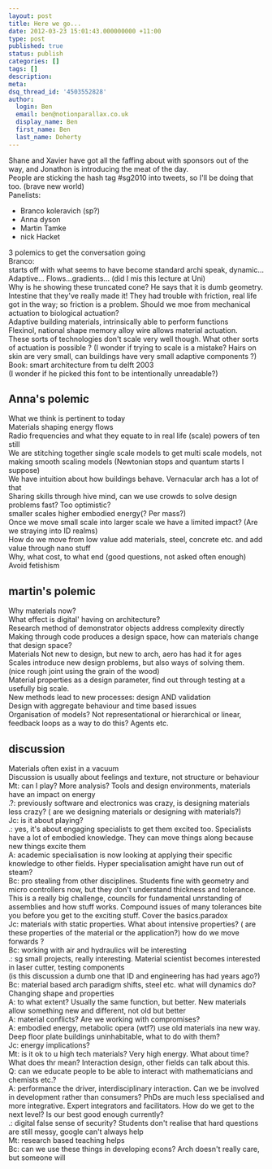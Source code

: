 ```yaml
---
layout: post
title: Here we go...
date: 2012-03-23 15:01:43.000000000 +11:00
type: post
published: true
status: publish
categories: []
tags: []
description:
meta:
dsq_thread_id: '4503552828'
author:
  login: Ben
  email: ben@notionparallax.co.uk
  display_name: Ben
  first_name: Ben
  last_name: Doherty
---
```

<p>Shane and Xavier have got all the faffing about with sponsors out of the way, and Jonathon is introducing the meat of the day.<br />
People are sticking the hash tag #sg2010 into tweets, so I'll be doing that too. (brave new world)<!--more--><br />
Panelists:</p>
<ul>
<li>Branco koleravich (sp?)</li>
<li>Anna dyson</li>
<li>Martin Tamke</li>
<li>nick Hacket</li>
</ul>
<p>3 polemics to get the conversation going<br />
Branco:<br />
starts off with what seems to have become standard archi speak, dynamic... Adaptive... Flows...gradients... (did I mis this lecture at Uni)<br />
Why is he showing these truncated cone? He says that it is dumb geometry. Intestine that they've really made it! They had trouble with friction, real life got in the way; so friction is a problem. Should we moe from mechanical actuation to biological actuation?<br />
Adaptive building materials, intrinsically able to perform functions<br />
Flexinol, national shape memory alloy wire allows material actuation.<br />
These sorts of technologies don't scale very well though. What other sorts of actuation is possible ? (I wonder if trying to scale is a mistake? Hairs on skin are very small, can buildings have very small adaptive components ?)<br />
Book: smart architecture from tu delft 2003<br />
(I wonder if he picked this font to be intentionally unreadable?)</p>
<h2>Anna's polemic</h2>
<p>What we think is pertinent to today<br />
Materials shaping energy flows<br />
Radio frequencies and what they equate to in real life (scale) powers of ten still<br />
We are stitching together single scale models to get multi scale models, not making smooth scaling models (Newtonian stops and quantum starts I suppose)<br />
We have intuition about how buildings behave. Vernacular arch has a lot of that<br />
Sharing skills through hive mind, can we use crowds to solve design problems fast? Too optimistic?<br />
smaller scales higher embodied energy(? Per mass?)<br />
Once we move small scale into larger scale we have a limited impact? (Are we straying into ID realms)<br />
How do we move from low value add materials, steel, concrete etc. and add value through nano stuff<br />
Why, what cost, to what end (good questions, not asked often enough)<br />
Avoid fetishism</p>
<h2>martin's polemic</h2>
<p>Why materials now?<br />
What effect is digital' having on architecture?<br />
Research method of demonstrator objects address complexity directly<br />
Making through code produces a design space, how can materials change that design space?<br />
Materials Not new to design, but new to arch, aero has had it for ages<br />
Scales introduce new design problems, but also ways of solving them.<br />
(nice rough joint using the grain of the wood)<br />
Material properties as a design parameter, find out through testing at a usefully big scale.<br />
New methods lead to new processes: design AND validation<br />
Design with aggregate behaviour and time based issues<br />
Organisation of models? Not representational or hierarchical or linear, feedback loops as a way to do this? Agents etc.</p>
<h2>discussion</h2>
<p>Materials often exist in a vacuum<br />
Discussion is usually about feelings and texture, not structure or behaviour<br />
Mt: can I play? More analysis? Tools and design environments, materials have an impact on energy<br />
.?: previously software and electronics was crazy, is designing materials less crazy? ( are we designing materials or designing with materials?)<br />
Jc: is it about playing?<br />
.: yes, it's about engaging specialists to get them excited too. Specialists have a lot of embodied knowledge. They can move things along because new things excite them<br />
A: academic specialisation is now looking at applying their specific knowledge to other fields. Hyper specialisation amight have run out of steam?<br />
Bc: pro stealing from other disciplines. Students fine with geometry and micro controllers now, but they don't understand thickness and tolerance. This is a really big challenge, councils for fundamental unrstanding of assemblies and how stuff works. Compound issues of many tolerances bite you before you get to the exciting stuff. Cover the basics.paradox<br />
Jc: materials with static properties. What about intensive properties? ( are these properties of the material or the application?) how do we move forwards ?<br />
Bc: working with air and hydraulics will be interesting<br />
.: sg small projects, really interesting. Material scientist becomes interested in laser cutter, testing components<br />
(is this discussion a dumb one that ID and engineering has had years ago?)<br />
Bc: material based arch paradigm shifts, steel etc. what will dynamics do? Changing shape and properties<br />
A: to what extent? Usually the same function, but better. New materials allow something new and different, not old but better<br />
A: material conflicts? Are we working with compromises?<br />
A: embodied energy, metabolic opera (wtf?) use old materials ina new way. Deep floor plate buildings uninhabitable, what to do with them?<br />
Jc: energy implications?<br />
Mt: is it ok to u high tech materials? Very high energy. What about time? What does thr mean? Interaction design, other fields can talk about this.<br />
Q: can we educate people to be able to interact with mathematicians and chemists etc.?<br />
A: performance the driver, interdisciplinary interaction. Can we be involved in development rather than consumers? PhDs are much less specialised and more integrative. Expert integrators and facilitators. How do we get to the next level? Is our best good enough currently?<br />
.: digital false sense of security? Students don't realise that hard questions are still messy, google can't always help<br />
Mt: research based teaching helps<br />
Bc: can we use these things in developing econs? Arch doesn't really care, but someone will</p>
